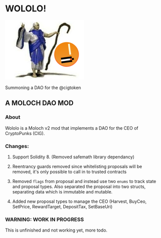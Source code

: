 
# WOLOLO!

![Preview](wololo.png)

Summoning a DAO for the @cigtoken

## A MOLOCH DAO MOD

### About

Wololo is a Moloch v2 mod that implements a DAO for the CEO of CryptoPunks (CIG).

### Changes:

1. Support Solidity 8. (Removed safemath library dependancy)

2. Reentrancy guards removed since whitelisting proposals will be removed, it's only possible to call in to trusted contracts

3. Removed `flags` from proposal and instead use two `enums` to track state and proposal types.
Also separated the proposal into two structs, separating data which is immutable and mutable.

4. Added new proposal types to manage the CEO (Harvest, BuyCeo, SetPrice, RewardTarget, DepositTax, SetBaseUri)

### WARNING: WORK IN PROGRESS
This is unfinished and not working yet, more todo.
